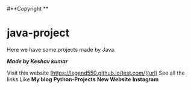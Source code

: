 #**Copyright **

# java-project
Here we have some projects made by Java.

_________________________________________________________Made by Keshav kumar_________________________________________________________

Visit this website [https://legend550.github.io/test.com/](url)
See all the links Like
**My blog**
**Python-Projects**
**New Website**
**Instagram**


 



